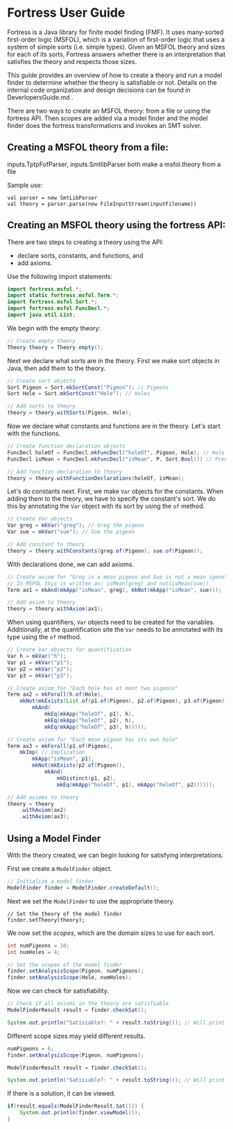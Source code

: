 # Fortress User Guide

Fortress is a Java library for finite model finding (FMF).
It uses many-sorted first-order logic (MSFOL), which is a variation of first-order logic that uses a system of simple sorts (i.e. simple types).
Given an MSFOL theory and sizes for each of its sorts, Fortress answers whether there is an interpretation that satisfies the theory and respects those sizes.

This guide provides an overview of how to create a theory and run a model finder to determine whether the theory is satisfiable or not.  Details on the internal code organization and design decisions can be found in DeverlopersGuide.md .

There are two ways to create an MSFOL theory: from a file or using the fortress API.  Then scopes are added via a model finder and the model finder does the fortress transformations and invokes an SMT solver.

## Creating a MSFOL theory from a file:

inputs.TptpFofParser, inputs.SmtlibParser both make a msfol.theory from a file

Sample use:

    val parser = new SmtLibParser
    val theory = parser.parse(new FileInputStream(inputFilename))

## Creating an MSFOL theory using the fortress API:

There are two steps to creating a theory using the API:
* declare sorts, constants, and functions, and
* add axioms.

Use the following import statements:
```java
import fortress.msfol.*;
import static fortress.msfol.Term.*;
import fortress.msfol.Sort.*;
import fortress.msfol.FuncDecl.*;
import java.util.List;
```

We begin with the empty theory:
```java
// Create empty theory
Theory theory = Theory.empty();
```

Next we declare what sorts are in the theory.
First we make sort objects in Java, then add them to the theory.
```java
// Create sort objects
Sort Pigeon = Sort.mkSortConst("Pigeon"); // Pigeons
Sort Hole = Sort.mkSortConst("Hole"); // Holes

// Add sorts to theory
theory = theory.withSorts(Pigeon, Hole);
```

Now we declare what constants and functions are in the theory.
Let's start with the functions.
```java
// Create function declaration objects
FuncDecl holeOf = FuncDecl.mkFuncDecl("holeOf", Pigeon, Hole); // Hole assignment function
FuncDecl isMean = FuncDecl.mkFuncDecl("isMean", P, Sort.Bool()) // Predicate to specify mean pigeons

// Add function declaration to theory
theory = theory.withFunctionDeclarations(holeOf, isMean);
```

Let's do constants next.
First, we make `Var` objects for the constants.
When adding them to the theory, we have to specify the constant's sort.
We do this by annotating the `Var` object with its sort by using the `of` method.

```java
// Create Var objects
Var greg = mkVar("greg"); // Greg the pigeon
Var sue = mkVar("sue"); // Sue the pigeon

// Add constant to theory
theory = theory.withConstants(greg.of(Pigeon), sue.of(Pigeon));
```

With declarations done, we can add axioms.
```java
// Create axiom for "Greg is a mean pigeon and Sue is not a mean igeon"
// In MSFOL this is written as: isMean(greg) and not(isMean(sue))
Term ax1 = mkAnd(mkApp("isMean", greg), mkNot(mkApp("isMean", sue)));

// Add axiom to theory
theory = theory.withAxiom(ax1);
```

When using quantifiers, `Var` objects need to be created for the variables.
Additionally, at the quantification site the `Var` needs to be annotated with its type using the `of` method.
```java
// Create Var objects for quantification
Var h = mkVar("h");
Var p1 = mkVar("p1");
Var p2 = mkVar("p2");
Var p3 = mkVar("p3");

// Create axiom for "Each hole has at most two pigeons"
Term ax2 = mkForall(h.of(Hole),
    mkNot(mkExists(List.of(p1.of(Pigeon), p2.of(Pigeon), p3.of(Pigeon)),
        mkAnd(
            mkEq(mkApp("holeOf", p1), h),
            mkEq(mkApp("holeOf", p2), h),
            mkEq(mkApp("holeOf", p3), h)))));

// Create axiom for "Each mean pigeon has its own hole"
Term ax3 = mkForall(p1.of(Pigeon),
    mkImp( // Implication
        mkApp("isMean", p1),
        mkNot(mkExists(p2.of(Pigeon)),
            mkAnd(
                mkDistinct(p1, p2),
                mkEq(mkApp("holeOf", p1), mkApp("holeOf", p2))))));

// Add axioms to theory
theory = theory
    .withAxiom(ax2)
    .withAxiom(ax3);
```

## Using a Model Finder

With the theory created, we can begin looking for satisfying interpretations.

First we create a `ModelFinder` object.
```java
// Initialize a model finder 
ModelFinder finder = ModelFinder.createDefault();
```

Next we set the `ModelFinder` to use the appropriate theory.
```
// Set the theory of the model finder
finder.setTheory(theory);
```

We now set the *scopes*, which are the domain sizes to use for each sort.
```java
int numPigeons = 10;
int numHoles = 4;

// Set the scopes of the model finder
finder.setAnalysisScope(Pigeon, numPigeons);
finder.setAnalysisScope(Hole, numHoles);
```

Now we can check for satisfiability.
```java
// Check if all axioms in the theory are satisfiable 
ModelFinderResult result = finder.checkSat();

System.out.println("Satisiable?: " + result.toString()); // Will print "Unsat"
```

Different scope sizes may yield different results.

```java
numPigeons = 6;
finder.setAnalysisScope(Pigeon, numPigeons);

ModelFinderResult result = finder.checkSat();

System.out.println("Satisiable?: " + result.toString()); // Will print "Sat"
```

If there is a solution, it can be viewed.
```java
if(result.equals(ModelFinderResult.Sat())) {
    System.out.println(finder.viewModel());
}
```



